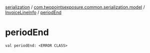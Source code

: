[serialization](../../index.md) / [com.twopointsexposure.common.serialization.model](../index.md) / [InvoiceLineInfo](index.md) / [periodEnd](./period-end.md)

# periodEnd

`val periodEnd: <ERROR CLASS>`